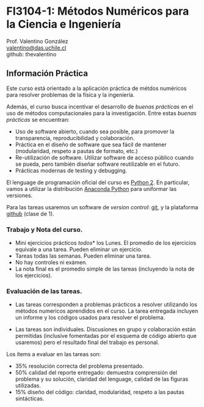 # FI3104-1: Métodos Numéricos para la Ciencia e Ingeniería

Prof. Valentino González</br>
valentino@das.uchile.cl</br>
github: thevalentino

## Información Práctica

Este curso está orientado a la aplicación práctica de métdos numéricos para resolver problemas de la física y la ingeniería.

Además, el curso busca incentivar el desarrollo de _buenas prácticas_ en el uso de métodos computacionales para la investigación. Entre estas _buenas prácticas_ se encuentran:

- Uso de software abierto, cuando sea posible, para promover la transparencia, reproducibilidad y colaboración.
- Práctica en el diseño de software que sea fácil de mantener (modularidad, respeto a pautas de formato, etc.)
- Re-utilización de software. Utilizar software de acceso público cuando se pueda, pero también diseñar software reutilizable en el futuro.
- Prácticas modernas de testing y debugging.

El lenguage de programación oficial del curso es [Python 2](http://www.python.org). En particular, vamos a utilizar la distribución [Anaconda Python](https://store.continuum.io/cshop/anaconda/) para uniformar las versiones.

Para las tareas usaremos un software de _version control_: [git](https://git-scm.com/), y la plataforma [github](http://www.github.com) (clase de 1).


### Trabajo y Nota del curso.

- Mini ejercicios prácticos _todos_* los Lunes. El promedio de los ejercicios equivale a una tarea. Pueden eliminar un ejercicio.
- Tareas todas las semanas. Pueden eliminar una tarea.
- No hay controles ni exámen.
- La nota final es el promedio simple de las tareas (incluyendo la nota de los ejercicios).

### Evaluación de las tareas.

* Las tareas corresponden a problemas prácticos a resolver utilizando los métodos numericos aprendidos en el curso. La tarea entregada incluyen un informe y los códigos usados para resolver el problema.

* Las tareas son individuales. Discusiones en grupo y colaboración están permitidas (inclusive fomentadas por el esquema de código abierto que usaremos) pero el resultado final del trabajo es personal.

Los ítems a evaluar en las tareas son:

- 35% resolución correcta del problema presentado.
- 50% calidad del reporte entregado: demuestra comprensión del problema y su solución, claridad del lenguage, calidad de las figuras utilizadas.
- 15% diseño del código: claridad, modularidad, respeto a las pautas sintácticas.


